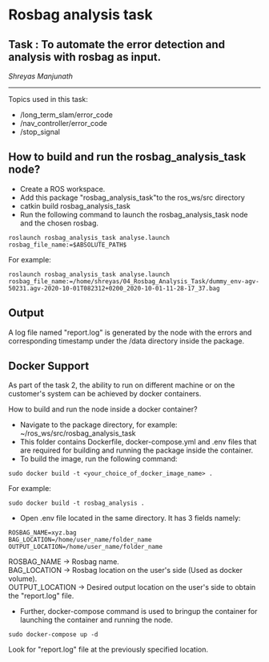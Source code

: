 # Rosbag analysis task

## Task : To automate the error detection and analysis with rosbag as input.
<i>Shreyas Manjunath</i>
***

Topics used in this task:
- /long_term_slam/error_code
- /nav_controller/error_code
- /stop_signal

## How to build and run the rosbag_analysis_task node?
- Create a ROS workspace.
- Add this package "rosbag_analysis_task"to the ros_ws/src directory
- catkin build rosbag_analysis_task
- Run the following command to launch the rosbag_analysis_task node and the chosen rosbag.

```
roslaunch rosbag_analysis_task analyse.launch rosbag_file_name:=$ABSOLUTE_PATH$
```
For example:

```
roslaunch rosbag_analysis_task analyse.launch rosbag_file_name:=/home/shreyas/04_Rosbag_Analysis_Task/dummy_env-agv-50231.agv-2020-10-01T082312+0200_2020-10-01-11-28-17_37.bag
```

## Output

A log file named "report.log" is generated by the node with the errors and corresponding timestamp under the /data directory inside the package.

## Docker Support

As part of the task 2, the ability to run on different machine or on the customer's system can be achieved by docker containers.

How to build and run the node inside a docker container?
- Navigate to the package directory, for example: ~/ros_ws/src/rosbag_analysis_task
- This folder contains Dockerfile, docker-compose.yml and .env files that are required for building and running the package inside the container.
- To build the image, run the following command:
```
sudo docker build -t <your_choice_of_docker_image_name> .
```
For example:
```
sudo docker build -t rosbag_analysis .
``` 
- Open .env file located in the same directory. It has 3 fields namely:
```
ROSBAG_NAME=xyz.bag
BAG_LOCATION=/home/user_name/folder_name
OUTPUT_LOCATION=/home/user_name/folder_name
```
ROSBAG_NAME -> Rosbag name.\
BAG_LOCATION -> Rosbag location on the user's side (Used as docker volume).\
OUTPUT_LOCATION -> Desired output location on the user's side to obtain the "report.log" file.

- Further, docker-compose command is used to bringup the container for launching the container and running the node.
```
sudo docker-compose up -d
```

Look for "report.log" file at the previously specified location.